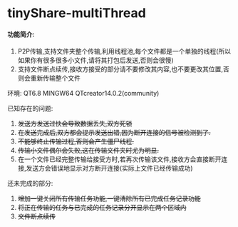 # tinyShare-multiThread

#### 功能简介:

1. P2P传输,支持文件夹整个传输,利用线程池,每个文件都是一个单独的线程(所以如果你有很多很多小文件,请将其打包后发送,否则会很慢)
3. 支持文件断点续传,接收方接受的部分请不要修改其内容,也不要更改其位置,否则会重新传输整个文件


环境:
QT6.8 MINGW64 QTcreator14.0.2(community)

已知存在的问题:
1. ~~发送方发送过快会导致数据丢失,双方死锁~~
2. ~~在发送完成后,双方都会提示发送出错,因为断开连接的信号被检测到了.~~
3. ~~不能够终止传输过程,否则会产生僵尸线程.~~
4. ~~传输小文件偶尔会失败,这在传输文件夹时尤为明显.~~
5. 在一个文件已经完整传输给接受方时,若再次传输该文件,接收方会直接断开连接,发送方会错误地显示对方断开连接(实际上文件已经传输成功)

还未完成的部分:
1. ~~增加一键关闭所有传输任务功能,一键清除所有已完成任务记录功能~~
2. ~~将正在传输的任务与已完成的任务记录分开显示在两个区域内~~
3. ~~文件断点续传~~
